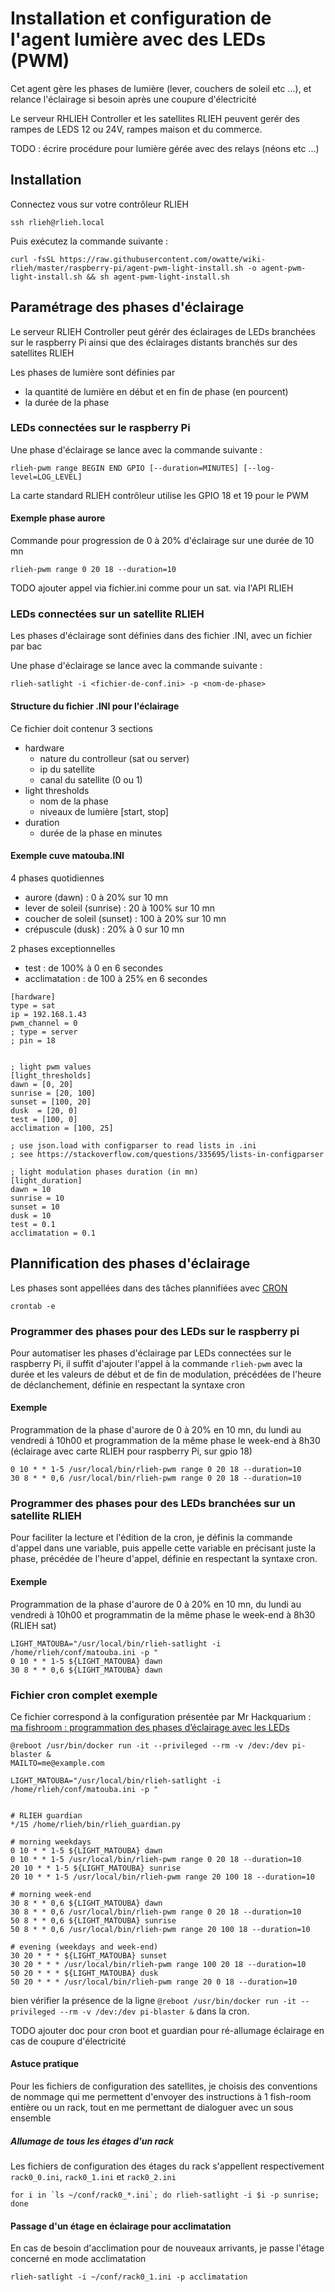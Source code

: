 # Installation et configuration de l'agent lumière avec des LEDs (PWM)

Cet agent gère les phases de lumière (lever, couchers de soleil etc ...), et relance l'éclairage si besoin après une coupure d'électricité

Le serveur RHLIEH Controller et les satellites RLIEH peuvent gerér des rampes de LEDS 12 ou 24V, rampes maison et du commerce.

TODO : écrire procédure pour lumière gérée avec des relays (néons etc ...)

## Installation
Connectez vous sur votre contrôleur RLIEH
```
ssh rlieh@rlieh.local
```
Puis exécutez la commande suivante :
```
curl -fsSL https://raw.githubusercontent.com/owatte/wiki-rlieh/master/raspberry-pi/agent-pwm-light-install.sh -o agent-pwm-light-install.sh && sh agent-pwm-light-install.sh
```

## Paramétrage des phases d'éclairage

Le serveur RLIEH Controller peut gérér des éclairages de LEDs branchées sur le raspberry Pi ainsi que des éclairages distants branchés sur des satellites RLIEH


Les phases de lumière sont définies par
- la quantité de lumière en début et en fin de phase (en pourcent)
- la durée de la phase

### LEDs connectées sur le raspberry Pi


Une phase d'éclairage se lance avec la commande suivante :
```
rlieh-pwm range BEGIN END GPIO [--duration=MINUTES] [--log-level=LOG_LEVEL]
```
La carte standard RLIEH contrôleur utilise les GPIO 18 et 19 pour le PWM

#### Exemple phase aurore

Commande pour progression de 0 à 20% d'éclairage sur une durée de 10 mn
```
rlieh-pwm range 0 20 18 --duration=10
```
TODO ajouter appel via fichier.ini comme pour un sat. via l'API RLIEH

### LEDs connectées sur un satellite RLIEH

Les phases d'éclairage sont définies dans des fichier .INI, avec un fichier par bac

Une phase d'éclairage se lance avec la commande suivante :
```
rlieh-satlight -i <fichier-de-conf.ini> -p <nom-de-phase>

```
#### Structure du fichier .INI pour l'éclairage

Ce fichier doit contenur 3 sections 

- hardware
  - nature du controlleur (sat ou server)
  - ip du satellite
  - canal du satellite (0 ou 1)
- light thresholds
  - nom de la phase
  - niveaux de lumière [start, stop] 
- duration
  - durée de la phase en minutes 

#### Exemple cuve matouba.INI

4 phases quotidiennes 
- aurore (dawn) : 0 à 20% sur 10 mn
- lever de soleil (sunrise) : 20 à 100% sur 10 mn
- coucher de soleil (sunset) : 100 à 20% sur 10 mn
- crépuscule (dusk) : 20% à 0 sur 10 mn

2 phases exceptionnelles
- test : de 100% à 0 en 6 secondes
- acclimatation : de 100 à 25% en 6 secondes

```
[hardware]
type = sat
ip = 192.168.1.43
pwm_channel = 0
; type = server
; pin = 18


; light pwm values
[light_thresholds]
dawn = [0, 20]
sunrise = [20, 100]
sunset = [100, 20]
dusk  = [20, 0]
test = [100, 0]
acclimation = [100, 25]

; use json.load with configparser to read lists in .ini
; see https://stackoverflow.com/questions/335695/lists-in-configparser

; light modulation phases duration (in mn)
[light_duration]
dawn = 10
sunrise = 10
sunset = 10
dusk = 10 
test = 0.1
acclimatation = 0.1

```

## Plannification des phases d'éclairage

Les phases sont appellées dans des tâches plannifiées avec [CRON](https://doc.ubuntu-fr.org/cron)

```
crontab -e
```
### Programmer des phases pour des LEDs sur le raspberry pi
Pour automatiser les phases d'éclairage par LEDs connectées sur le raspberry Pi, il suffit d'ajouter l'appel à la commande `rlieh-pwm` avec la durée et les valeurs de début et de fin de modulation, précédées de l'heure de déclanchement, définie en respectant la syntaxe cron

#### Exemple
Programmation de la phase d'aurore de 0 à 20% en 10 mn, du lundi au vendredi à 10h00 et programmation de la même phase le week-end à 8h30 (éclairage avec carte RLIEH pour raspberry Pi, sur gpio 18)

```
0 10 * * 1-5 /usr/local/bin/rlieh-pwm range 0 20 18 --duration=10
30 8 * * 0,6 /usr/local/bin/rlieh-pwm range 0 20 18 --duration=10

```

### Programmer des phases pour des LEDs branchées sur un satellite RLIEH

Pour faciliter la lecture et l'édition de la cron, je définis la commande d'appel dans une variable, puis appelle cette variable en précisant juste la phase, précédée de l'heure d'appel, définie en respectant la syntaxe cron.

#### Exemple
Programmation de la phase d'aurore de 0 à 20% en 10 mn, du lundi au vendredi à 10h00 et programmatin de la même phase le week-end à 8h30 (RLIEH sat)
```
LIGHT_MATOUBA="/usr/local/bin/rlieh-satlight -i /home/rlieh/conf/matouba.ini -p "
0 10 * * 1-5 ${LIGHT_MATOUBA} dawn
30 8 * * 0,6 ${LIGHT_MATOUBA} dawn

```
### Fichier cron complet exemple
Ce fichier correspond à la configuration présentée par Mr Hackquarium : [ma fishroom : programmation des phases d’éclairage avec les LEDs](https://hackquarium.lebiklab.com/fishroom-programmation-des-phases-declairage-avec-les-leds/)
```
@reboot /usr/bin/docker run -it --privileged --rm -v /dev:/dev pi-blaster &
MAILTO=me@example.com

LIGHT_MATOUBA="/usr/local/bin/rlieh-satlight -i /home/rlieh/conf/matouba.ini -p "


# RLIEH guardian
*/15 /home/rlieh/bin/rlieh_guardian.py

# morning weekdays
0 10 * * 1-5 ${LIGHT_MATOUBA} dawn
0 10 * * 1-5 /usr/local/bin/rlieh-pwm range 0 20 18 --duration=10
20 10 * * 1-5 ${LIGHT_MATOUBA} sunrise
20 10 * * 1-5 /usr/local/bin/rlieh-pwm range 20 100 18 --duration=10

# morning week-end
30 8 * * 0,6 ${LIGHT_MATOUBA} dawn
30 8 * * 0,6 /usr/local/bin/rlieh-pwm range 0 20 18 --duration=10
50 8 * * 0,6 ${LIGHT_MATOUBA} sunrise 
50 8 * * 0,6 /usr/local/bin/rlieh-pwm range 20 100 18 --duration=10

# evening (weekdays and week-end)
30 20 * * * ${LIGHT_MATOUBA} sunset 
30 20 * * * /usr/local/bin/rlieh-pwm range 100 20 18 --duration=10
50 20 * * * ${LIGHT_MATOUBA} dusk
50 20 * * * /usr/local/bin/rlieh-pwm range 20 0 18 --duration=10
```
bien vérifier la présence de la ligne `@reboot /usr/bin/docker run -it --privileged --rm -v /dev:/dev pi-blaster &` dans la cron.

TODO ajouter doc pour cron boot et guardian pour ré-allumage éclairage en cas de coupure d'électricité  

#### Astuce pratique

Pour les fichiers de configuration des satellites, je choisis des conventions de nommage qui me permettent d'envoyer des instructions à 1 fish-room entière ou un rack, tout en me permettant de dialoguer avec un sous ensemble

##### Allumage de tous les étages d'un rack

Les fichiers de configuration des étages du rack s'appellent respectivement `rack0_0.ini`, `rack0_1.ini` et `rack0_2.ini`

```
for i in `ls ~/conf/rack0_*.ini`; do rlieh-satlight -i $i -p sunrise; done
```

#### Passage d'un étage en éclairage pour acclimatation

En cas de besoin d'acclimation pour de nouveaux arrivants, je passe l'étage concerné en mode acclimatation 
```
rlieh-satlight -i ~/conf/rack0_1.ini -p acclimatation
```


